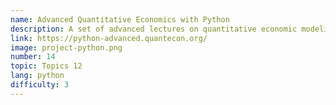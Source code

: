 ```yaml
---
name: Advanced Quantitative Economics with Python
description: A set of advanced lectures on quantitative economic modeling.
link: https://python-advanced.quantecon.org/
image: project-python.png
number: 14
topic: Topics 12
lang: python
difficulty: 3
---
```

